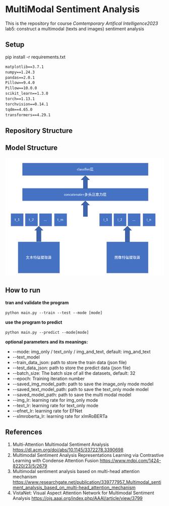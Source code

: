 # MultiModal Sentiment Analysis

This is the repository for course *Comtemporary Artifical Intelligence2023* lab5: construct a multimodal (texts and images)  sentiment analysis

## Setup

pip install -r requirements.txt

```txt
matplotlib==3.7.1
numpy==1.24.3
pandas==2.0.1
Pillow==9.4.0
Pillow==10.0.0
scikit_learn==1.3.0
torch==1.13.1
torchvision==0.14.1
tqdm==4.65.0
transformers==4.29.1
```



## Repository Structure



## Model Structure

![](./model_structure/model.png)



## How to run

**tran and validate the program**

`python main.py --train --test --mode [mode]`

**use the program to predict**

`python main.py --predict --mode[mode]`

**optional parameters and its meanings:**

- --mode: img_only / text_only / img_and_text, default: img_and_text
- --text_model
- --train_data_json: path to store the train data (json file)
- --test_data_json: path to store the predict data (json file)
- --batch_size: The batch size of all the datasets, default: 32
- --epoch: Training iteration number
- --saved_img_model_path: path to save the image_only mode model
- --saved_text_model_path: path to save the text_only mode model
- --saved_model_path: path to save the multi modal model
- --img_lr: learning rate for img_only mode
- --text_lr: learning rate for text_only mode
- --efnet_lr: learning rate for EFNet
- --xlmroberta_lr: learning rate for xlmRoBERTa



## References

1. Multi-Attention Multimodal Sentiment Analysis https://dl.acm.org/doi/abs/10.1145/3372278.3390698
2. Multimodal Sentiment Analysis Representations Learning via Contrastive Learning with Condense Attention Fusion https://www.mdpi.com/1424-8220/23/5/2679
3. Multimodal sentiment analysis based on multi-head attention mechanism https://www.researchgate.net/publication/339777957_Multimodal_sentiment_analysis_based_on_multi-head_attention_mechanism
4. VistaNet: Visual Aspect Attention Network for Multimodal Sentiment Analysis https://ojs.aaai.org/index.php/AAAI/article/view/3799



































### 